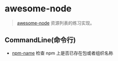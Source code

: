 # awesome-node

> [awesome-node](https://github.com/jobbole/awesome-nodejs-cn) 资源列表的练习实现。

## CommandLine(命令行)

- [npm-name](https://github.com/sindresorhus/npm-name) 检查 npm 上是否已存在包或者组织名称

